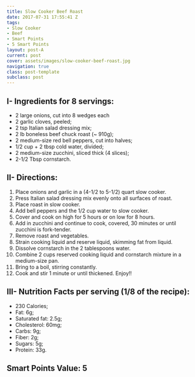 ```yaml
---
title: Slow Cooker Beef Roast
date: 2017-07-31 17:55:41 Z
tags:
- Slow Cooker
- Beef
- Smart Points
- 5 Smart Points
layout: post-A
current: post
cover: assets/images/slow-cooker-beef-roast.jpg
navigation: true
class: post-template
subclass: post
---
```


## I- Ingredients for 8 servings:

* 2 large onions, cut into 8 wedges each
* 2 garlic cloves, peeled;
* 2 tsp Italian salad dressing mix;
* 2 lb boneless beef chuck roast (~ 910g);
* 2 medium-size red bell peppers, cut into halves;
* 1/2 cup + 2 tbsp cold water, divided;
* 2 medium-size zucchini, sliced thick (4 slices);
* 2-1/2 Tbsp cornstarch.

## II- Directions:

1. Place onions and garlic in a (4-1/2 to 5-1/2) quart slow cooker.
1. Press Italian salad dressing mix evenly onto all surfaces of roast.
1. Place roast in slow cooker.
1. Add bell peppers and the 1/2 cup water to slow cooker.
1. Cover and cook on high for 5 hours or on low for 8 hours.
1. Add in zucchini and continue to cook, covered, 30 minutes or until zucchini is fork-tender.
1. Remove roast and vegetables.
1. Strain cooking liquid and reserve liquid, skimming fat from liquid.
1. Dissolve cornstarch in the 2 tablespoons water.
1. Combine 2 cups reserved cooking liquid and cornstarch mixture in a medium-size pan.
1. Bring to a boil, stirring constantly.
1. Cook and stir 1 minute or until thickened. Enjoy!!

## III- Nutrition Facts per serving (1/8 of the recipe):

* 230 Calories;
* Fat: 6g;
* Saturated fat: 2.5g;
* Cholesterol: 60mg;
* Carbs: 9g;
* Fiber: 2g;
* Sugars: 5g;
* Protein: 33g.

## Smart Points Value: 5
